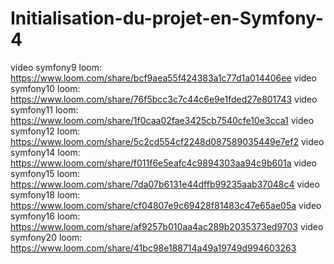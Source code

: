 # Initialisation-du-projet-en-Symfony-4
video symfony9 loom: https://www.loom.com/share/bcf9aea55f424383a1c77d1a014406ee
video symfony10 loom: https://www.loom.com/share/76f5bcc3c7c44c6e9e1fded27e801743
video symfony11 loom: https://www.loom.com/share/1f0caa02fae3425cb7540cfe10e3cca1
video symfony12 loom: https://www.loom.com/share/5c2cd554cf2248d087589035449e7ef2
video symfony14 loom: https://www.loom.com/share/f011f6e5eafc4c9894303aa94c9b601a
video symfony15 loom: https://www.loom.com/share/7da07b6131e44dffb99235aab37048c4
video symfony18 loom: https://www.loom.com/share/cf04807e9c69428f81483c47e65ae05a
video symfony16 loom: https://www.loom.com/share/af9257b010aa4ac289b2035373ed9703
video symfony20 loom: https://www.loom.com/share/41bc98e188714a49a19749d994603263
